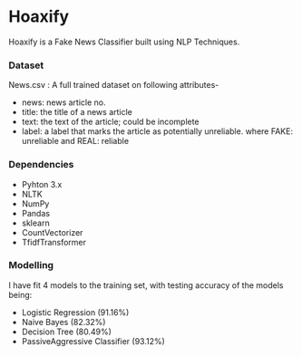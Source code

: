 # Hoaxify
Hoaxify is a Fake News Classifier built using NLP Techniques.

### Dataset

News.csv : A full trained dataset on following attributes-
- news: news article no.
- title: the title of a news article
- text: the text of the article; could be incomplete
- label: a label that marks the article as potentially unreliable. where FAKE: unreliable and REAL: reliable

### Dependencies

- Pyhton 3.x
- NLTK
- NumPy
- Pandas
- sklearn
- CountVectorizer
- TfidfTransformer

### Modelling

I have fit 4 models to the training set, with testing accuracy of the models being:

- Logistic Regression (91.16%)
- Naive Bayes (82.32%)
- Decision Tree (80.49%)
- PassiveAggressive Classifier (93.12%)


